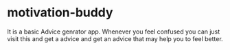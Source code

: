 # motivation-buddy
It is a basic Advice genrator app. Whenever you feel confused you can just visit this and get a advice and get an advice that may help you to feel better.
